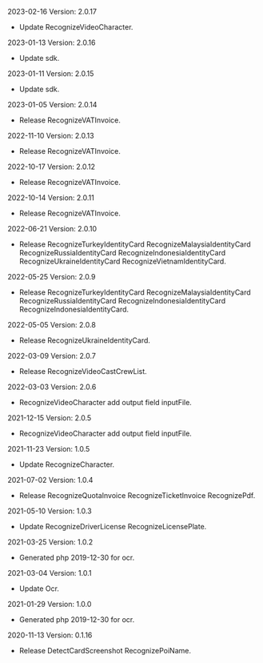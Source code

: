 2023-02-16 Version: 2.0.17
- Update RecognizeVideoCharacter.

2023-01-13 Version: 2.0.16
- Update sdk.

2023-01-11 Version: 2.0.15
- Update sdk.

2023-01-05 Version: 2.0.14
- Release RecognizeVATInvoice.

2022-11-10 Version: 2.0.13
- Release RecognizeVATInvoice.

2022-10-17 Version: 2.0.12
- Release RecognizeVATInvoice.

2022-10-14 Version: 2.0.11
- Release RecognizeVATInvoice.

2022-06-21 Version: 2.0.10
- Release RecognizeTurkeyIdentityCard RecognizeMalaysiaIdentityCard RecognizeRussiaIdentityCard RecognizeIndonesiaIdentityCard RecognizeUkraineIdentityCard RecognizeVietnamIdentityCard.

2022-05-25 Version: 2.0.9
- Release RecognizeTurkeyIdentityCard RecognizeMalaysiaIdentityCard RecognizeRussiaIdentityCard RecognizeIndonesiaIdentityCard RecognizeIndonesiaIdentityCard.

2022-05-05 Version: 2.0.8
- Release RecognizeUkraineIdentityCard.

2022-03-09 Version: 2.0.7
- Release RecognizeVideoCastCrewList.

2022-03-03 Version: 2.0.6
- RecognizeVideoCharacter add output field inputFile.

2021-12-15 Version: 2.0.5
- RecognizeVideoCharacter add output field inputFile.

2021-11-23 Version: 1.0.5
- Update RecognizeCharacter.

2021-07-02 Version: 1.0.4
- Release RecognizeQuotaInvoice RecognizeTicketInvoice RecognizePdf.

2021-05-10 Version: 1.0.3
- Update RecognizeDriverLicense RecognizeLicensePlate.

2021-03-25 Version: 1.0.2
- Generated php 2019-12-30 for ocr.

2021-03-04 Version: 1.0.1
- Update Ocr.

2021-01-29 Version: 1.0.0
- Generated php 2019-12-30 for ocr.

2020-11-13 Version: 0.1.16
- Release DetectCardScreenshot RecognizePoiName.

